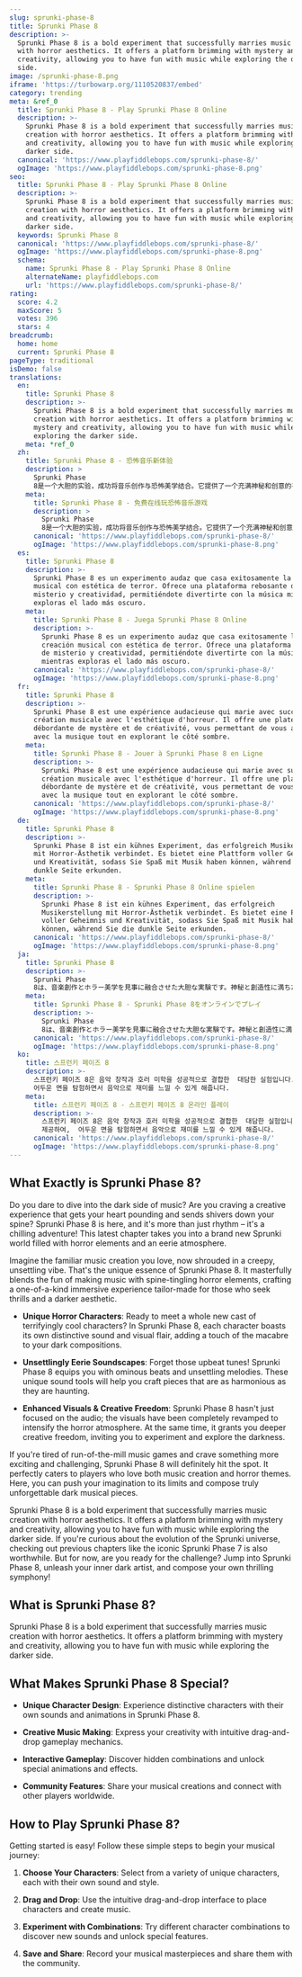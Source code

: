 ```yaml
---
slug: sprunki-phase-8
title: Sprunki Phase 8
description: >-
  Sprunki Phase 8 is a bold experiment that successfully marries music creation
  with horror aesthetics. It offers a platform brimming with mystery and
  creativity, allowing you to have fun with music while exploring the darker
  side.
image: /sprunki-phase-8.png
iframe: 'https://turbowarp.org/1110520837/embed'
category: trending
meta: &ref_0
  title: Sprunki Phase 8 - Play Sprunki Phase 8 Online
  description: >-
    Sprunki Phase 8 is a bold experiment that successfully marries music
    creation with horror aesthetics. It offers a platform brimming with mystery
    and creativity, allowing you to have fun with music while exploring the
    darker side.
  canonical: 'https://www.playfiddlebops.com/sprunki-phase-8/'
  ogImage: 'https://www.playfiddlebops.com/sprunki-phase-8.png'
seo:
  title: Sprunki Phase 8 - Play Sprunki Phase 8 Online
  description: >-
    Sprunki Phase 8 is a bold experiment that successfully marries music
    creation with horror aesthetics. It offers a platform brimming with mystery
    and creativity, allowing you to have fun with music while exploring the
    darker side.
  keywords: Sprunki Phase 8
  canonical: 'https://www.playfiddlebops.com/sprunki-phase-8/'
  ogImage: 'https://www.playfiddlebops.com/sprunki-phase-8.png'
  schema:
    name: Sprunki Phase 8 - Play Sprunki Phase 8 Online
    alternateName: playfiddlebops.com
    url: 'https://www.playfiddlebops.com/sprunki-phase-8/'
rating:
  score: 4.2
  maxScore: 5
  votes: 396
  stars: 4
breadcrumb:
  home: home
  current: Sprunki Phase 8
pageType: traditional
isDemo: false
translations:
  en:
    title: Sprunki Phase 8
    description: >-
      Sprunki Phase 8 is a bold experiment that successfully marries music
      creation with horror aesthetics. It offers a platform brimming with
      mystery and creativity, allowing you to have fun with music while
      exploring the darker side.
    meta: *ref_0
  zh:
    title: Sprunki Phase 8 - 恐怖音乐新体验
    description: >
      Sprunki Phase
      8是一个大胆的实验，成功将音乐创作与恐怖美学结合。它提供了一个充满神秘和创意的平台，让你在探索黑暗一面的同时享受音乐乐趣。
    meta:
      title: Sprunki Phase 8 - 免费在线玩恐怖音乐游戏
      description: >
        Sprunki Phase
        8是一个大胆的实验，成功将音乐创作与恐怖美学结合。它提供了一个充满神秘和创意的平台，让你在探索黑暗一面的同时享受音乐乐趣。
      canonical: 'https://www.playfiddlebops.com/sprunki-phase-8/'
      ogImage: 'https://www.playfiddlebops.com/sprunki-phase-8.png'
  es:
    title: Sprunki Phase 8
    description: >-
      Sprunki Phase 8 es un experimento audaz que casa exitosamente la creación
      musical con estética de terror. Ofrece una plataforma rebosante de
      misterio y creatividad, permitiéndote divertirte con la música mientras
      exploras el lado más oscuro.
    meta:
      title: Sprunki Phase 8 - Juega Sprunki Phase 8 Online
      description: >-
        Sprunki Phase 8 es un experimento audaz que casa exitosamente la
        creación musical con estética de terror. Ofrece una plataforma rebosante
        de misterio y creatividad, permitiéndote divertirte con la música
        mientras exploras el lado más oscuro.
      canonical: 'https://www.playfiddlebops.com/sprunki-phase-8/'
      ogImage: 'https://www.playfiddlebops.com/sprunki-phase-8.png'
  fr:
    title: Sprunki Phase 8
    description: >-
      Sprunki Phase 8 est une expérience audacieuse qui marie avec succès la
      création musicale avec l'esthétique d'horreur. Il offre une plateforme
      débordante de mystère et de créativité, vous permettant de vous amuser
      avec la musique tout en explorant le côté sombre.
    meta:
      title: Sprunki Phase 8 - Jouer à Sprunki Phase 8 en Ligne
      description: >-
        Sprunki Phase 8 est une expérience audacieuse qui marie avec succès la
        création musicale avec l'esthétique d'horreur. Il offre une plateforme
        débordante de mystère et de créativité, vous permettant de vous amuser
        avec la musique tout en explorant le côté sombre.
      canonical: 'https://www.playfiddlebops.com/sprunki-phase-8/'
      ogImage: 'https://www.playfiddlebops.com/sprunki-phase-8.png'
  de:
    title: Sprunki Phase 8
    description: >-
      Sprunki Phase 8 ist ein kühnes Experiment, das erfolgreich Musikerstellung
      mit Horror-Ästhetik verbindet. Es bietet eine Plattform voller Geheimnis
      und Kreativität, sodass Sie Spaß mit Musik haben können, während Sie die
      dunkle Seite erkunden.
    meta:
      title: Sprunki Phase 8 - Sprunki Phase 8 Online spielen
      description: >-
        Sprunki Phase 8 ist ein kühnes Experiment, das erfolgreich
        Musikerstellung mit Horror-Ästhetik verbindet. Es bietet eine Plattform
        voller Geheimnis und Kreativität, sodass Sie Spaß mit Musik haben
        können, während Sie die dunkle Seite erkunden.
      canonical: 'https://www.playfiddlebops.com/sprunki-phase-8/'
      ogImage: 'https://www.playfiddlebops.com/sprunki-phase-8.png'
  ja:
    title: Sprunki Phase 8
    description: >-
      Sprunki Phase
      8は、音楽創作とホラー美学を見事に融合させた大胆な実験です。神秘と創造性に満ちたプラットフォームを提供し、ダークサイドを探求しながら音楽を楽しむことができます。
    meta:
      title: Sprunki Phase 8 - Sprunki Phase 8をオンラインでプレイ
      description: >-
        Sprunki Phase
        8は、音楽創作とホラー美学を見事に融合させた大胆な実験です。神秘と創造性に満ちたプラットフォームを提供し、ダークサイドを探求しながら音楽を楽しむことができます。
      canonical: 'https://www.playfiddlebops.com/sprunki-phase-8/'
      ogImage: 'https://www.playfiddlebops.com/sprunki-phase-8.png'
  ko:
    title: 스프런키 페이즈 8
    description: >-
      스프런키 페이즈 8은 음악 창작과 호러 미학을 성공적으로 결합한  대담한 실험입니다. 신비와 창의성으로 가득한 플랫폼을 제공하여, 
      어두운 면을 탐험하면서 음악으로 재미를 느낄 수 있게 해줍니다.
    meta:
      title: 스프런키 페이즈 8 - 스프런키 페이즈 8 온라인 플레이
      description: >-
        스프런키 페이즈 8은 음악 창작과 호러 미학을 성공적으로 결합한  대담한 실험입니다. 신비와 창의성으로 가득한 플랫폼을
        제공하여,  어두운 면을 탐험하면서 음악으로 재미를 느낄 수 있게 해줍니다.
      canonical: 'https://www.playfiddlebops.com/sprunki-phase-8/'
      ogImage: 'https://www.playfiddlebops.com/sprunki-phase-8.png'
---
```


## What Exactly is Sprunki Phase 8?

Do you dare to dive into the dark side of music? Are you craving a creative experience that gets your heart pounding and sends shivers down your spine? Sprunki Phase 8 is here, and it's more than just rhythm – it's a chilling adventure! This latest chapter takes you into a brand new Sprunki world filled with horror elements and an eerie atmosphere.

Imagine the familiar music creation you love, now shrouded in a creepy, unsettling vibe. That's the unique essence of Sprunki Phase 8. It masterfully blends the fun of making music with spine-tingling horror elements, crafting a one-of-a-kind immersive experience tailor-made for those who seek thrills and a darker aesthetic.

- **Unique Horror Characters**: Ready to meet a whole new cast of terrifyingly cool characters? In Sprunki Phase 8, each character boasts its own distinctive sound and visual flair, adding a touch of the macabre to your dark compositions.

- **Unsettlingly Eerie Soundscapes**: Forget those upbeat tunes! Sprunki Phase 8 equips you with ominous beats and unsettling melodies. These unique sound tools will help you craft pieces that are as harmonious as they are haunting.

- **Enhanced Visuals & Creative Freedom**: Sprunki Phase 8 hasn't just focused on the audio; the visuals have been completely revamped to intensify the horror atmosphere. At the same time, it grants you deeper creative freedom, inviting you to experiment and explore the darkness.

If you're tired of run-of-the-mill music games and crave something more exciting and challenging, Sprunki Phase 8 will definitely hit the spot. It perfectly caters to players who love both music creation and horror themes. Here, you can push your imagination to its limits and compose truly unforgettable dark musical pieces.

Sprunki Phase 8 is a bold experiment that successfully marries music creation with horror aesthetics. It offers a platform brimming with mystery and creativity, allowing you to have fun with music while exploring the darker side. If you're curious about the evolution of the Sprunki universe, checking out previous chapters like the iconic Sprunki Phase 7 is also worthwhile. But for now, are you ready for the challenge? Jump into Sprunki Phase 8, unleash your inner dark artist, and compose your own thrilling symphony!

## What is Sprunki Phase 8?

Sprunki Phase 8 is a bold experiment that successfully marries music creation with horror aesthetics. It offers a platform brimming with mystery and creativity, allowing you to have fun with music while exploring the darker side.

## What Makes Sprunki Phase 8 Special?

- **Unique Character Design**: Experience distinctive characters with their own sounds and animations in Sprunki Phase 8.

- **Creative Music Making**: Express your creativity with intuitive drag-and-drop gameplay mechanics.

- **Interactive Gameplay**: Discover hidden combinations and unlock special animations and effects.

- **Community Features**: Share your musical creations and connect with other players worldwide.

## How to Play Sprunki Phase 8?

Getting started is easy! Follow these simple steps to begin your musical journey:

1. **Choose Your Characters**: Select from a variety of unique characters, each with their own sound and style.

1. **Drag and Drop**: Use the intuitive drag-and-drop interface to place characters and create music.

1. **Experiment with Combinations**: Try different character combinations to discover new sounds and unlock special features.

1. **Save and Share**: Record your musical masterpieces and share them with the community.
